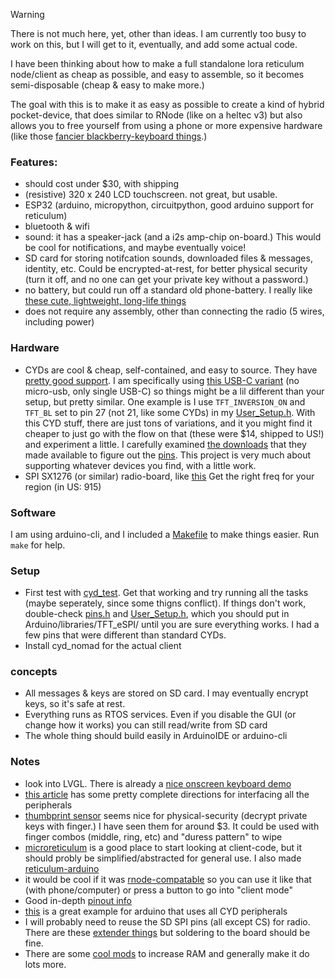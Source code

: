 > [!WARNING]
> There is not much here, yet, other than ideas. I am currently too busy to work on this, but I will get to it, eventually, and add some actual code.

I have been thinking about how to make a full standalone lora reticulum node/client as cheap as possible, and easy to assemble, so it becomes semi-disposable (cheap & easy to make more.)

The goal with this is to make it as easy as possible to create a kind of hybrid pocket-device, that does similar to RNode (like on a heltec v3) but also allows you to free yourself from using a phone or more expensive hardware (like those [fancier blackberry-keyboard things](https://lilygo.cc/products/t-deck?srsltid=AfmBOooNlbN6kFLsLGA_LThQp4CTwV2MoVRcYSb0au0VrHBD6YNL0vFe).)

### Features:

- should cost under $30, with shipping
- (resistive) 320 x 240 LCD touchscreen. not great, but usable.
- ESP32 (arduino, micropython, circuitpython, good arduino support for reticulum)
- bluetooth & wifi
- sound: it has a speaker-jack (and a i2s amp-chip on-board.) This would be cool for notifications, and maybe eventually voice!
- SD card for storing notifcation sounds, downloaded files & messages, identity, etc. Could be encrypted-at-rest, for better physical security (turn it off, and no one can get your private key without a password.)
- no battery, but could run off a standard old phone-battery. I really like [these cute, lightweight, long-life things](https://www.amazon.com/DCHK-20000mAh-Charging-Portable-Motorola/dp/B0DPWVYMN5)
- does not require any assembly, other than connecting the radio (5 wires, including power)

### Hardware

- CYDs are cool & cheap, self-contained, and easy to source. They have [pretty good support](https://github.com/witnessmenow/ESP32-Cheap-Yellow-Display). I am specifically using [this USB-C variant](https://www.tztstore.com/goods/show-7983.html) (no micro-usb, only single USB-C) so things might be a lil different than your setup, but pretty similar. One example is I use `TFT_INVERSION_ON` and `TFT_BL` set to pin 27 (not 21, like some CYDs) in my [User_Setup.h](User_setup.h). With this CYD stuff, there are just tons of variations, and it you might find it cheaper to just go with the flow on that (these were $14, shipped to US!) and experiment a little. I carefully examined [the downloads](https://www.tztstore.com/goods/show-7983.html) that they made available to figure out the [pins](pins.h). This project is very much about supporting whatever devices you find, with a little work.
- SPI SX1276 (or similar) radio-board, like [this](https://www.aliexpress.us/item/3256805989899200.html) Get the right freq for your region (in US: 915)

### Software

I am using arduino-cli, and I included a [Makefile](Makefile) to make things easier. Run `make` for help.

### Setup

- First test with [cyd_test](cyd_test). Get that working and try running all the tasks (maybe seperately, since some thigns conflict). If things don't work, double-check [pins.h](pins.h) and [User_Setup.h](User_setup.h), which you should put in Arduino/libraries/TFT_eSPI/ until you are sure everything works. I had a few pins that were different than standard CYDs.
- Install cyd_nomad for the actual client

### concepts

- All messages & keys are stored on SD card. I may eventually encrypt keys, so it's safe at rest.
- Everything runs as RTOS services. Even if you disable the GUI (or change how it works) you can still read/write from SD card
- The whole thing should build easily in ArduinoIDE or arduino-cli

### Notes

- look into LVGL. There is already a [nice onscreen keyboard demo](https://docs.lvgl.io/8.3/widgets/extra/keyboard.html#keyboard-with-text-area)
- [this article](https://randomnerdtutorials.com/cheap-yellow-display-esp32-2432s028r/) has some pretty complete directions for interfacing all the peripherals
- [thumbprint sensor](https://www.aliexpress.us/item/3256808453331144.html) seems nice for physical-security (decrypt private keys with finger.) I have seen them for around $3. It could be used with finger combos (middle, ring, etc) and "duress pattern" to wipe
- [microreticulum](https://github.com/attermann/microReticulum) is a good place to start looking at client-code, but it should probly be simplified/abstracted for general use. I also made [reticulum-arduino](https://github.com/konsumer/reticulum-arduino)
- it would be cool if it was [rnode-compatable](https://unsigned.io/rnode_firmware/) so you can use it like that (with phone/computer) or press a button to go into "client mode"
- Good in-depth [pinout info](https://randomnerdtutorials.com/esp32-cheap-yellow-display-cyd-pinout-esp32-2432s028r/)
- [this](https://github.com/SzymonPriv/CydExample) is a great example for arduino that uses all CYD peripherals
- I will probably need to reuse the SD SPI pins (all except CS) for radio. There are these [extender things](https://www.sparkfun.com/sparkfun-microsd-sniffer.html) but soldering to the board should be fine.
- There are some [cool mods](https://www.instructables.com/Retro-Handheld-Based-on-the-ESP32-CYD-and-RetroGo/) to increase RAM and generally make it do lots more.
